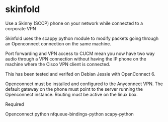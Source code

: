 # skinfold
Use a Skinny (SCCP) phone on your network while connected to a corporate VPN


Skinfold uses the scappy python module to modify packets going through an Openconnect connection on the same machine.

Port forwarding and VPN access to CUCM mean you now have two way audio through a VPN connection
without having the IP phone on the machine where the Cisco VPN client is connected.

This has been tested and verifed on Debian Jessie with OpenConnect 6.

Openconnect must be installed and configured to the Anyconnect VPN. The default gateway on the phone must point to the server running the Openconnect instance. Routing must be active on the linux box.

Required

Openconnect
python
nfqueue-bindings-python
scapy-python



